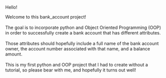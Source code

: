 Hello!

Welcome to this bank_account project!
<br />
<br />
The goal is to incorporate python and Object Oriented Programming (OOP) in order to successfully create a bank account that has different attributes.
<br />
<br>
Those attributes should hopefully include a full name of the bank account owner, the account number associated with that name, and a balance amount. 
<br>
<br>
This is my first python and OOP project that I had to create without a tutorial, so please bear with me, and hopefully it turns out well!